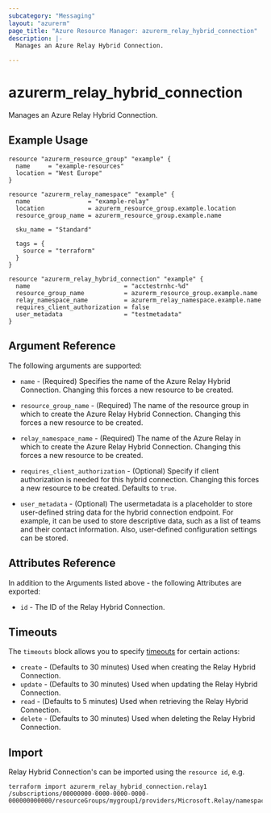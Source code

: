 ```yaml
---
subcategory: "Messaging"
layout: "azurerm"
page_title: "Azure Resource Manager: azurerm_relay_hybrid_connection"
description: |-
  Manages an Azure Relay Hybrid Connection.

---
```


# azurerm_relay_hybrid_connection

Manages an Azure Relay Hybrid Connection.

## Example Usage

```hcl
resource "azurerm_resource_group" "example" {
  name     = "example-resources"
  location = "West Europe"
}

resource "azurerm_relay_namespace" "example" {
  name                = "example-relay"
  location            = azurerm_resource_group.example.location
  resource_group_name = azurerm_resource_group.example.name

  sku_name = "Standard"

  tags = {
    source = "terraform"
  }
}

resource "azurerm_relay_hybrid_connection" "example" {
  name                          = "acctestrnhc-%d"
  resource_group_name           = azurerm_resource_group.example.name
  relay_namespace_name          = azurerm_relay_namespace.example.name
  requires_client_authorization = false
  user_metadata                 = "testmetadata"
}
```

## Argument Reference

The following arguments are supported:

* `name` - (Required) Specifies the name of the Azure Relay Hybrid Connection. Changing this forces a new resource to be created.

* `resource_group_name` - (Required) The name of the resource group in which to create the Azure Relay Hybrid Connection. Changing this forces a new resource to be created.

* `relay_namespace_name` - (Required) The name of the Azure Relay in which to create the Azure Relay Hybrid Connection. Changing this forces a new resource to be created.

* `requires_client_authorization` - (Optional) Specify if client authorization is needed for this hybrid connection. Changing this forces a new resource to be created. Defaults to `true`.

* `user_metadata` - (Optional) The usermetadata is a placeholder to store user-defined string data for the hybrid connection endpoint. For example, it can be used to store descriptive data, such as a list of teams and their contact information. Also, user-defined configuration settings can be stored.

## Attributes Reference

In addition to the Arguments listed above - the following Attributes are exported:

* `id` - The ID of the Relay Hybrid Connection.

## Timeouts

The `timeouts` block allows you to specify [timeouts](https://www.terraform.io/language/resources/syntax#operation-timeouts) for certain actions:

* `create` - (Defaults to 30 minutes) Used when creating the Relay Hybrid Connection.
* `update` - (Defaults to 30 minutes) Used when updating the Relay Hybrid Connection.
* `read` - (Defaults to 5 minutes) Used when retrieving the Relay Hybrid Connection.
* `delete` - (Defaults to 30 minutes) Used when deleting the Relay Hybrid Connection.

## Import

Relay Hybrid Connection's can be imported using the `resource id`, e.g.

```shell
terraform import azurerm_relay_hybrid_connection.relay1 /subscriptions/00000000-0000-0000-0000-000000000000/resourceGroups/mygroup1/providers/Microsoft.Relay/namespaces/relay1/hybridConnections/hconn1
```
